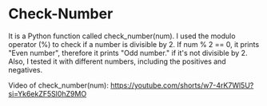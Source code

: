 # Check-Number

 It is a Python function called check_number(num). I used the modulo operator (%) to check if a number is divisible by 2. If num % 2 == 0, it prints "Even number", therefore it prints "Odd number." if it's not divisible by 2. Also, I tested it with different numbers, including the positives and negatives. 

 Video of check_number(num): https://youtube.com/shorts/w7-4rK7Wl5U?si=Yk6ekZF5Sl0hZ9MO
